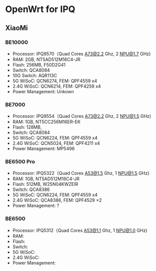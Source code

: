 # OpenWrt for IPQ

## XiaoMi
### BE10000
* Processor: IPQ9570（Quad Cores A73@2.2 Ghz, 2 NPU@1.7 GHz)
* RAM: 2GB, NT5AD512M16C4-JR
* Flash: 256MB, F50D2G41
* Switch: QCA8084
* 10G Switch: AQR113C
* 5G WiSoC: QCN6274, FEM: QPF4559 x4
* 2.4G WiSoC: QCN6214, FEM: QPF4259 x4
* Power Management: Unkown

### BE7000
* Processor: IPQ9554（Quad Cores A73@2.2 Ghz, 2 NPU@1.5 GHz)
* RAM: 1GB, NT5CC256M16ER-EK
* Flash: 128MB,
* Switch: QCA8084
* 5G WiSoC: QCN6224, FEM: QPF4559 x4
* 2.4G WiSoC: QCN5024, FEM: QPF4211 x4
* Power Management: MP5496

### BE6500 Pro
* Processor: IPQ5322（Quad Cores A53@1.5 Ghz, 1 NPU@1.5 GHz)
* RAM: 1GB, NT5AD512M16C4-JR
* Flash: 512MB, W25N04KWZEIR
* Switch: QCA8386
* 5G WiSoC: QCN6224, FEM: QPF4559 x4
* 2.4G WiSoC: QCA8386, FEM: QPF4529 ×2
* Power Management: ?

### BE6500
* Processor: IPQ5312（Quad Cores A53@1.1 Ghz, 1 NPU@1.0 GHz)
* RAM:
* Flash:
* Switch:
* 5G WiSoC:
* 2.4G WiSoC:
* Power Management: